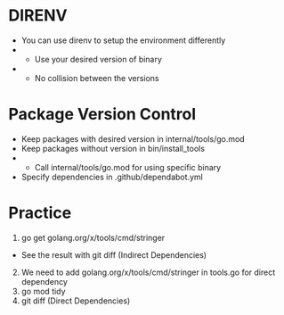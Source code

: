 # DIRENV
- You can use direnv to setup the environment differently
- - Use your desired version of binary
- - No collision between the versions

# Package Version Control
- Keep packages with desired version in internal/tools/go.mod
- Keep packages without version in bin/install_tools
- - Call internal/tools/go.mod for using specific binary
- Specify dependencies in .github/dependabot.yml

# Practice
1. go get golang.org/x/tools/cmd/stringer
- See the result with git diff (Indirect Dependencies)
2. We need to add golang.org/x/tools/cmd/stringer in tools.go for direct dependency
3. go mod tidy
4. git diff (Direct Dependencies)